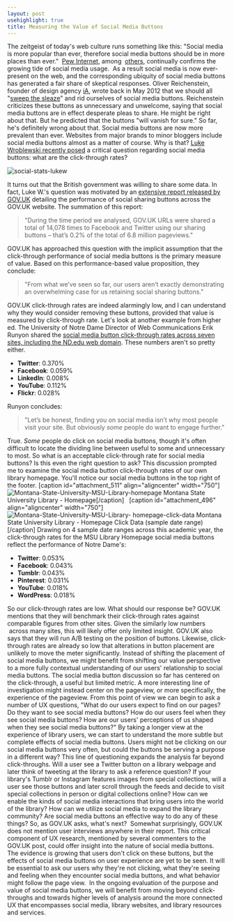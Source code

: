 ```yaml
---
layout: post
usehighlight: true
title: Measuring the Value of Social Media Buttons
---
```




The zeitgeist of today's web culture runs something like this: "Social media is more popular than ever, therefore social media buttons should be in more places than ever."  [Pew Internet](http://www.pewinternet.org/2013/12/30/social-media-update-2013/ "Pew Internet Social Media 2013"), among  [others](http://www.slideshare.net/karanbhujbal/the-state-of-social-media2012-comscore-report "comScore state of social media"), continually confirms the growing tide of social media usage.  As a result social media is now ever-present on the web, and the corresponding ubiquity of social media buttons has generated a fair share of skeptical responses. Oliver Reichenstein, founder of design agency [iA](http://ia.net/ "information architects design agency"), wrote back in May 2012 that we should all "[sweep the sleaze](http://ia.net/blog/sweep-the-sleaze/ "sweep the sleaze getting rid of social buttons")" and rid ourselves of social media buttons. Reichenstein criticizes these buttons as unnecessary and unwelcome, saying that social media buttons are in effect desperate pleas to share. He might be right about that. But he predicted that the buttons "will vanish for sure." So far, he's definitely wrong about that. Social media buttons are now more prevalent than ever. Websites from major brands to minor bloggers include social media buttons almost as a matter of course. Why is that? [Luke Wroblewski recently posed](https://twitter.com/lukew/status/439172752218406912) a critical question regarding social media buttons: what are the click-through rates?

![social-stats-lukew](http://scottwhyoung.com/wp-content/uploads/2014/03/social-stats-lukew.png)

It turns out that the British government was willing to share some data. In fact, Luke W.'s question was motivated by an [extensive report released by GOV.UK](https://insidegovuk.blog.gov.uk/2014/02/20/gov-uk-social-sharing-buttons-the-first-10-weeks/ "GOV.UK social sharing buttons: the first 10 weeks") detailing the performance of social sharing buttons across the GOV.UK website. The summation of this report:

> "During the time period we analysed, GOV.UK URLs were shared a total of 14,078 times to Facebook and Twitter using our sharing buttons – that’s 0.2% of the total of 6.8 million pageviews."

GOV.UK has approached this question with the implicit assumption that the click-through performance of social media buttons is the primary measure of value. Based on this performance-based value proposition, they conclude:

> "From what we’ve seen so far, our users aren’t exactly demonstrating an overwhelming case for us retaining social sharing buttons."

GOV.UK click-through rates are indeed alarmingly low, and I can understand why they would consider removing these buttons, provided that value is measured by click-through rate. Let's look at another example from higher ed. The University of Notre Dame Director of Web Communications Erik Runyon shared the [social media button click-through rates across seven sites, including the ND.edu web domain](http://weedygarden.net/2014/02/social-media-click-stats/ "notre dame social media click through rates"). These numbers aren't so pretty either.

*   **Twitter**: 0.370%
*   **Facebook**: 0.059%
*   **LinkedIn**: 0.008%
*   **YouTube**: 0.112%
*   **Flickr**: 0.028%

Runyon concludes:

> "Let’s be honest, finding you on social media isn’t why most people visit your site. But obviously _some_ people do want to engage further."

True. _Some_ people do click on social media buttons, though it's often difficult to locate the dividing line between useful to some and unnecessary to most. So what is an acceptable click-through rate for social media buttons? Is this even the right question to ask? This discussion prompted me to examine the social media button click-through rates of our own library homepage. You'll notice our social media buttons in the top right of the footer. \[caption id="attachment\_511" align="aligncenter" width="750"\]![Montana-State-University-MSU-Library-homepage](http://scottwhyoung.com/wp-content/uploads/2014/03/Montana-State-University-MSU-Library-homepage-780x1024.png "Montana State University Library - Homepage") Montana State University Library - Homepage\[/caption\]   \[caption id="attachment\_496" align="aligncenter" width="750"\]![Montana-State-University-MSU-Library- homepage-click-data](http://scottwhyoung.com/wp-content/uploads/2014/03/Montana-State-University-MSU-Library-homepage-click-data-779x1024.png "Montana State University Library - Homepage Click Data") Montana State University Library - Homepage Click Data (sample date range)\[/caption\] Drawing on 4 sample date ranges across this academic year, the click-through rates for the MSU Library Homepage social media buttons reflect the performance of Notre Dame's:

*   **Twitter**: 0.053%
*   **Facebook**: 0.043%
*   **Tumblr**: 0.043%
*   **Pinterest**: 0.031%
*   **YouTube**: 0.018%
*   **WordPress**: 0.018%

So our click-through rates are low. What should our response be? GOV.UK mentions that they will benchmark their click-through rates against comparable figures from other sites. Given the similarly low numbers  across many sites, this will likely offer only limited insight. GOV.UK also says that they will run A/B testing on the position of buttons. Likewise, click-through rates are already so low that alterations in button placement are unlikely to move the meter significantly. Instead of shifting the placement of social media buttons, we might benefit from shifting our value perspective to a more fully contextual understanding of our users' relationship to social media buttons. The social media button discussion so far has centered on the click-through, a useful but limited metric. A more interesting line of investigation might instead center on the pageview, or more specifically, the experience of the pageview. From this point of view we can begin to ask a number of UX questions, "What do our users expect to find on our pages? Do they want to see social media buttons? How do our users feel when they see social media buttons? How are our users' perceptions of us shaped when they see social media buttons?" By taking a longer view at the experience of library users, we can start to understand the more subtle but complete effects of social media buttons. Users might not be clicking on our social media buttons very often, but could the buttons be serving a purpose in a different way? This line of questioning expands the analysis far beyond click-throughs. Will a user see a Twitter button on a library webpage and later think of tweeting at the library to ask a reference question? If your library's Tumblr or Instagram features images from special collections, will a user see those buttons and later scroll through the feeds and decide to visit special collections in person or digital collections online? How can we enable the kinds of social media interactions that bring users into the world of the library? How can we utilize social media to expand the library community? Are social media buttons an effective way to do any of these things? So, as GOV.UK asks, what's next?  Somewhat surprisingly, GOV.UK does not mention user interviews anywhere in their report. This critical component of UX research, mentioned by several commenters to the GOV.UK post, could offer insight into the nature of social media buttons. The evidence is growing that users don't click on these buttons, but the effects of social media buttons on user experience are yet to be seen. It will be essential to ask our users why they're not clicking, what they're seeing and feeling when they encounter social media buttons, and what behavior might follow the page view.  In the ongoing evaluation of the purpose and value of social media buttons, we will benefit from moving beyond click-throughs and towards higher levels of analysis around the more connected UX that encompasses social media, library websites, and library resources and services.
